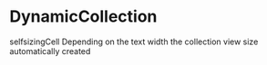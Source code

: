 # DynamicCollection
selfsizingCell
Depending on the text width the collection view size automatically created
